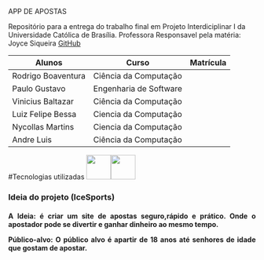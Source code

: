 APP DE APOSTAS 

Repositório para a entrega do trabalho final em Projeto Interdiciplinar I da Universidade Católica de Brasília.
Professora Responsavel pela matéria: Joyce Siqueira  [GitHub](https://github.com/joycitta-siqueira)

| Alunos | Curso | Matrícula |
| --- | --- | --- |
| Rodrigo Boaventura | Ciência da Computação | |
| Paulo Gustavo | Engenharia de Software | |
| Vinicius Baltazar | Ciência da Computação | |
| Luiz Felipe Bessa | Ciencia da Computação | |
| Nycollas Martins| Ciencia da Computação|
| Andre Luis| Ciência da Computação | |
#Tecnologias utilizadas
<img src="https://cdn.jsdelivr.net/gh/devicons/devicon/icons/c/c-original.svg" width="50" height="50"/><img src="https://cdn.jsdelivr.net/gh/devicons/devicon/icons/html5/html5-plain-wordmark.svg" width="50" height="50"/>
### Ideia do projeto (IceSports)
<h4 align="justify"><p>A Ideia: é criar um site de apostas seguro,rápido e prático. Onde o apostador pode se divertir e ganhar dinheiro ao mesmo tempo.
 
 
<p>Público-alvo: O público alvo é apartir de 18 anos até senhores de idade que gostam de apostar.

